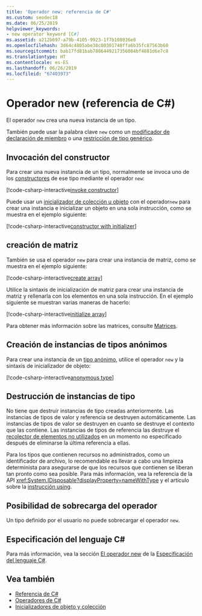 ```yaml
---
title: 'Operador new: referencia de C#'
ms.custom: seodec18
ms.date: 06/25/2019
helpviewer_keywords:
- new operator keyword [C#]
ms.assetid: a212b697-a79b-4105-9923-1f7b108036e8
ms.openlocfilehash: 3d64c4805abe38c80301748ffa6b35fc87563b60
ms.sourcegitcommit: bab17fd81bab7886449217356084bf4881d6e7c8
ms.translationtype: HT
ms.contentlocale: es-ES
ms.lasthandoff: 06/26/2019
ms.locfileid: "67403973"
---
```

# <a name="new-operator-c-reference"></a>Operador new (referencia de C#)

El operador `new` crea una nueva instancia de un tipo.

También puede usar la palabra clave `new` como un [modificador de declaración de miembro](../keywords/new-modifier.md) o una [restricción de tipo genérico](../keywords/new-constraint.md).

## <a name="constructor-invocation"></a>Invocación del constructor

Para crear una nueva instancia de un tipo, normalmente se invoca uno de los [constructores](../../programming-guide/classes-and-structs/constructors.md) de ese tipo mediante el operador `new`:

[!code-csharp-interactive[invoke constructor](~/samples/csharp/language-reference/operators/NewOperator.cs#Constructor)]

Puede usar un [inicializador de colección u objeto](../../programming-guide/classes-and-structs/object-and-collection-initializers.md) con el operador`new` para crear una instancia e inicializar un objeto en una sola instrucción, como se muestra en el ejemplo siguiente:

[!code-csharp-interactive[constructor with initializer](~/samples/csharp/language-reference/operators/NewOperator.cs#ConstructorWithInitializer)]

## <a name="array-creation"></a>creación de matriz

También se usa el operador `new` para crear una instancia de matriz, como se muestra en el ejemplo siguiente:

[!code-csharp-interactive[create array](~/samples/csharp/language-reference/operators/NewOperator.cs#Array)]

Utilice la sintaxis de inicialización de matriz para crear una instancia de matriz y rellenarla con los elementos en una sola instrucción. En el ejemplo siguiente se muestran varias maneras de hacerlo:

[!code-csharp-interactive[initialize array](~/samples/csharp/language-reference/operators/NewOperator.cs#ArrayInitialization)]

Para obtener más información sobre las matrices, consulte [Matrices](../../programming-guide/arrays/index.md).

## <a name="instantiation-of-anonymous-types"></a>Creación de instancias de tipos anónimos

Para crear una instancia de un [tipo anónimo](../../programming-guide/classes-and-structs/anonymous-types.md), utilice el operador `new` y la sintaxis de inicializador de objeto:

[!code-csharp-interactive[anonymous type](~/samples/csharp/language-reference/operators/NewOperator.cs#AnonymousType)]

## <a name="destruction-of-type-instances"></a>Destrucción de instancias de tipo

No tiene que destruir instancias de tipo creadas anteriormente. Las instancias de tipos de valor y referencia se destruyen automáticamente. Las instancias de tipos de valor se destruyen en cuanto se destruye el contexto que las contiene. Las instancias de tipos de referencia las destruye el [recolector de elementos no utilizados](../../../standard/garbage-collection/index.md) en un momento no especificado después de eliminarse la última referencia a ellas.

Para los tipos que contienen recursos no administrados, como un identificador de archivo, lo recomendable es llevar a cabo una limpieza determinista para asegurarse de que los recursos que contienen se liberan tan pronto como sea posible. Para más información, vea la referencia de la API <xref:System.IDisposable?displayProperty=nameWithType> y el artículo sobre la [instrucción using](../keywords/using-statement.md).

## <a name="operator-overloadability"></a>Posibilidad de sobrecarga del operador

Un tipo definido por el usuario no puede sobrecargar el operador `new`.

## <a name="c-language-specification"></a>Especificación del lenguaje C#

Para más información, vea la sección [El operador new](~/_csharplang/spec/expressions.md#the-new-operator) de la [Especificación del lenguaje C#](~/_csharplang/spec/introduction.md).

## <a name="see-also"></a>Vea también

- [Referencia de C#](../index.md)
- [Operadores de C#](index.md)
- [Inicializadores de objeto y colección](../../programming-guide/classes-and-structs/object-and-collection-initializers.md)
